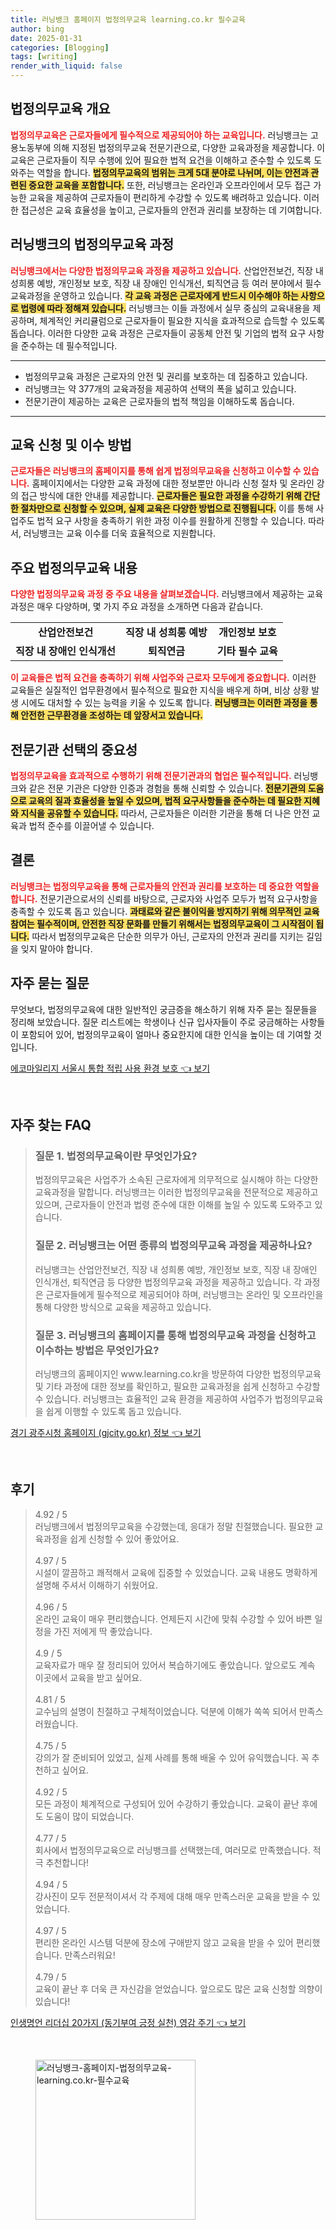 ```yaml
---
title: 러닝뱅크 홈페이지 법정의무교육 learning.co.kr 필수교육
author: bing
date: 2025-01-31
categories: [Blogging]
tags: [writing]
render_with_liquid: false
---
```



<h2 id='법정의무교육 개요'>법정의무교육 개요</h2>

<p><b><span style="color: #ee2323;">법정의무교육은 근로자들에게 필수적으로 제공되어야 하는 교육입니다.</span></b> 러닝뱅크는 고용노동부에 의해 지정된 법정의무교육 전문기관으로, 다양한 교육과정을 제공합니다. 이 교육은 근로자들이 직무 수행에 있어 필요한 법적 요건을 이해하고 준수할 수 있도록 도와주는 역할을 합니다. <b><span style="background-color: #ffe066;">법정의무교육의 범위는 크게 5대 분야로 나뉘며, 이는 안전과 관련된 중요한 교육을 포함합니다.</span></b> 또한, 러닝뱅크는 온라인과 오프라인에서 모두 접근 가능한 교육을 제공하여 근로자들이 편리하게 수강할 수 있도록 배려하고 있습니다. 이러한 접근성은 교육 효율성을 높이고, 근로자들의 안전과 권리를 보장하는 데 기여합니다.</p>

<h2 id='러닝뱅크의 법정의무교육 과정'>러닝뱅크의 법정의무교육 과정</h2>

<p><b><span style="color: #ee2323;">러닝뱅크에서는 다양한 법정의무교육 과정을 제공하고 있습니다.</span></b> 산업안전보건, 직장 내 성희롱 예방, 개인정보 보호, 직장 내 장애인 인식개선, 퇴직연금 등 여러 분야에서 필수 교육과정을 운영하고 있습니다. <b><span style="background-color: #ffe066;">각 교육 과정은 근로자에게 반드시 이수해야 하는 사항으로 법령에 따라 정해져 있습니다.</span></b> 러닝뱅크는 이들 과정에서 실무 중심의 교육내용을 제공하며, 체계적인 커리큘럼으로 근로자들이 필요한 지식을 효과적으로 습득할 수 있도록 돕습니다. 이러한 다양한 교육 과정은 근로자들이 공동체 안전 및 기업의 법적 요구 사항을 준수하는 데 필수적입니다.</p>

<hr />

<ul>
    <li>법정의무교육 과정은 근로자의 안전 및 권리를 보호하는 데 집중하고 있습니다.</li>
    <li>러닝뱅크는 약 377개의 교육과정을 제공하여 선택의 폭을 넓히고 있습니다.</li>
    <li>전문기관이 제공하는 교육은 근로자들의 법적 책임을 이해하도록 돕습니다.</li>
</ul>

<hr />

<h2 id='교육 신청 및 이수 방법'>교육 신청 및 이수 방법</h2>

<p><b><span style="color: #ee2323;">근로자들은 러닝뱅크의 홈페이지를 통해 쉽게 법정의무교육을 신청하고 이수할 수 있습니다.</span></b> 홈페이지에서는 다양한 교육 과정에 대한 정보뿐만 아니라 신청 절차 및 온라인 강의 접근 방식에 대한 안내를 제공합니다. <b><span style="background-color: #ffe066;">근로자들은 필요한 과정을 수강하기 위해 간단한 절차만으로 신청할 수 있으며, 실제 교육은 다양한 방법으로 진행됩니다.</span></b> 이를 통해 사업주도 법적 요구 사항을 충족하기 위한 과정 이수를 원활하게 진행할 수 있습니다. 따라서, 러닝뱅크는 교육 이수를 더욱 효율적으로 지원합니다.</p>

<h2 id='주요 법정의무교육 내용'>주요 법정의무교육 내용</h2>

<p><b><span style="color: #ee2323;">다양한 법정의무교육 과정 중 주요 내용을 살펴보겠습니다.</span></b> 러닝뱅크에서 제공하는 교육 과정은 매우 다양하며, 몇 가지 주요 과정을 소개하면 다음과 같습니다.</p>

<table>
    <tr>
        <td style="text-align: center; height: 17px;"><b>산업안전보건</b></td>
        <td style="text-align: center; height: 17px;"><b>직장 내 성희롱 예방</b></td>
        <td style="text-align: center; height: 17px;"><b>개인정보 보호</b></td>
    </tr>
    <tr>
        <td style="text-align: center; height: 17px;"><b>직장 내 장애인 인식개선</b></td>
        <td style="text-align: center; height: 17px;"><b>퇴직연금</b></td>
        <td style="text-align: center; height: 17px;"><b>기타 필수 교육</b></td>
    </tr>
</table>

<p><b><span style="color: #ee2323;">이 교육들은 법적 요건을 충족하기 위해 사업주와 근로자 모두에게 중요합니다.</span></b> 이러한 교육들은 실질적인 업무환경에서 필수적으로 필요한 지식을 배우게 하며, 비상 상황 발생 시에도 대처할 수 있는 능력을 키울 수 있도록 합니다. <b><span style="background-color: #ffe066;">러닝뱅크는 이러한 과정을 통해 안전한 근무환경을 조성하는 데 앞장서고 있습니다.</span></b></p>

<h2 id='전문기관 선택의 중요성'>전문기관 선택의 중요성</h2>

<p><b><span style="color: #ee2323;">법정의무교육을 효과적으로 수행하기 위해 전문기관과의 협업은 필수적입니다.</span></b> 러닝뱅크와 같은 전문 기관은 다양한 인증과 경험을 통해 신뢰할 수 있습니다. <b><span style="background-color: #ffe066;">전문기관의 도움으로 교육의 질과 효율성을 높일 수 있으며, 법적 요구사항들을 준수하는 데 필요한 지혜와 지식을 공유할 수 있습니다.</span></b> 따라서, 근로자들은 이러한 기관을 통해 더 나은 안전 교육과 법적 준수를 이끌어낼 수 있습니다.</p>

<h2 id='결론'>결론</h2>

<p><b><span style="color: #ee2323;">러닝뱅크는 법정의무교육을 통해 근로자들의 안전과 권리를 보호하는 데 중요한 역할을 합니다.</span></b> 전문기관으로서의 신뢰를 바탕으로, 근로자와 사업주 모두가 법적 요구사항을 충족할 수 있도록 돕고 있습니다. <b><span style="background-color: #ffe066;">과태료와 같은 불이익을 방지하기 위해 의무적인 교육 참여는 필수적이며, 안전한 직장 문화를 만들기 위해서는 법정의무교육이 그 시작점이 됩니다.</span></b> 따라서 법정의무교육은 단순한 의무가 아닌, 근로자의 안전과 권리를 지키는 길임을 잊지 말아야 합니다.</p>

<h2 id='자주 묻는 질문'>자주 묻는 질문</h2>

<p>무엇보다, 법정의무교육에 대한 일반적인 궁금증을 해소하기 위해 자주 묻는 질문들을 정리해 보았습니다. 질문 리스트에는 학생이나 신규 입사자들이 주로 궁금해하는 사항들이 포함되어 있어, 법정의무교육이 얼마나 중요한지에 대한 인식을 높이는 데 기여할 것입니다.</p>


<p><a class="click-button" title="에코마일리지 서울시 통합 적립 사용 환경 보호" href="https://aptwhite.github.io/posts/%EC%97%90%EC%BD%94%EB%A7%88%EC%9D%BC%EB%A6%AC%EC%A7%80-%EC%84%9C%EC%9A%B8%EC%8B%9C-%ED%86%B5%ED%95%A9-%EC%A0%81%EB%A6%BD-%EC%82%AC%EC%9A%A9-%ED%99%98%EA%B2%BD-%EB%B3%B4%ED%98%B8/" rel="dofollow">에코마일리지 서울시 통합 적립 사용 환경 보호 👈 보기</a></p><br>
<h2 id='자주_찾는_FAQ'>자주 찾는 FAQ</h2>
<div itemscope="" itemtype="https://schema.org/FAQPage"> 
<blockquote> 
<div itemscope="" itemprop="mainEntity" itemtype="https://schema.org/Question"> 
<h3 itemprop="name">질문 1. 법정의무교육이란 무엇인가요?</h3> 
<div itemscope="" itemprop="acceptedAnswer" itemtype="https://schema.org/Answer"> 
<span itemprop="text"> 
<p>법정의무교육은 사업주가 소속된 근로자에게 의무적으로 실시해야 하는 다양한 교육과정을 말합니다. 러닝뱅크는 이러한 법정의무교육을 전문적으로 제공하고 있으며, 근로자들이 안전과 법령 준수에 대한 이해를 높일 수 있도록 도와주고 있습니다.</p> 
</span> 
</div> 
</div> 
<div itemscope="" itemprop="mainEntity" itemtype="https://schema.org/Question"> 
<h3 itemprop="name">질문 2. 러닝뱅크는 어떤 종류의 법정의무교육 과정을 제공하나요?</h3> 
<div itemscope="" itemprop="acceptedAnswer" itemtype="https://schema.org/Answer"> 
<span itemprop="text"> 
<p>러닝뱅크는 산업안전보건, 직장 내 성희롱 예방, 개인정보 보호, 직장 내 장애인 인식개선, 퇴직연금 등 다양한 법정의무교육 과정을 제공하고 있습니다. 각 과정은 근로자들에게 필수적으로 제공되어야 하며, 러닝뱅크는 온라인 및 오프라인을 통해 다양한 방식으로 교육을 제공하고 있습니다.</p> 
</span> 
</div> 
</div> 
<div itemscope="" itemprop="mainEntity" itemtype="https://schema.org/Question"> 
<h3 itemprop="name">질문 3. 러닝뱅크의 홈페이지를 통해 법정의무교육 과정을 신청하고 이수하는 방법은 무엇인가요?</h3> 
<div itemscope="" itemprop="acceptedAnswer" itemtype="https://schema.org/Answer"> 
<span itemprop="text"> 
<p>러닝뱅크의 홈페이지인 www.learning.co.kr을 방문하여 다양한 법정의무교육 및 기타 과정에 대한 정보를 확인하고, 필요한 교육과정을 쉽게 신청하고 수강할 수 있습니다. 러닝뱅크는 효율적인 교육 환경을 제공하여 사업주가 법정의무교육을 쉽게 이행할 수 있도록 돕고 있습니다.</p> 
</span> 
</div> 
</div> 
</blockquote> 
</div>
<p><a class="click-button" title="경기 광주시청 홈페이지 (gjcity.go.kr) 정보" href="https://aptwhite.github.io/posts/%EA%B2%BD%EA%B8%B0-%EA%B4%91%EC%A3%BC%EC%8B%9C%EC%B2%AD-%ED%99%88%ED%8E%98%EC%9D%B4%EC%A7%80-(gjcity.go.kr)-%EC%A0%95%EB%B3%B4/" rel="dofollow">경기 광주시청 홈페이지 (gjcity.go.kr) 정보 👈 보기</a></p><br>
<h2 id='후기'>후기</h2>
<div itemscope itemtype="https://schema.org/Product">
  <blockquote>
  <div itemprop="review" itemscope itemtype="https://schema.org/Review">
      <div itemprop="reviewRating" itemscope itemtype="https://schema.org/Rating"> <span itemprop="ratingValue">4.92</span> / <span itemprop="bestRating">5</span> </div>
      <span itemprop="reviewBody">러닝뱅크에서 법정의무교육을 수강했는데, 응대가 정말 친절했습니다. 필요한 교육과정을 쉽게 신청할 수 있어 좋았어요.</span>
  </div>
  <br>
  <div itemprop="review" itemscope itemtype="https://schema.org/Review">
      <div itemprop="reviewRating" itemscope itemtype="https://schema.org/Rating"> <span itemprop="ratingValue">4.97</span> / <span itemprop="bestRating">5</span> </div>
      <span itemprop="reviewBody">시설이 깔끔하고 쾌적해서 교육에 집중할 수 있었습니다. 교육 내용도 명확하게 설명해 주셔서 이해하기 쉬웠어요.</span>
  </div>
  <br>
  <div itemprop="review" itemscope itemtype="https://schema.org/Review">
      <div itemprop="reviewRating" itemscope itemtype="https://schema.org/Rating"> <span itemprop="ratingValue">4.96</span> / <span itemprop="bestRating">5</span> </div>
      <span itemprop="reviewBody">온라인 교육이 매우 편리했습니다. 언제든지 시간에 맞춰 수강할 수 있어 바쁜 일정을 가진 저에게 딱 좋았습니다.</span>
  </div>
  <br>
  <div itemprop="review" itemscope itemtype="https://schema.org/Review">
      <div itemprop="reviewRating" itemscope itemtype="https://schema.org/Rating"> <span itemprop="ratingValue">4.9</span> / <span itemprop="bestRating">5</span> </div>
      <span itemprop="reviewBody">교육자료가 매우 잘 정리되어 있어서 복습하기에도 좋았습니다. 앞으로도 계속 이곳에서 교육을 받고 싶어요.</span>
  </div>
  <br>
  <div itemprop="review" itemscope itemtype="https://schema.org/Review">
      <div itemprop="reviewRating" itemscope itemtype="https://schema.org/Rating"> <span itemprop="ratingValue">4.81</span> / <span itemprop="bestRating">5</span> </div>
      <span itemprop="reviewBody">교수님의 설명이 친절하고 구체적이었습니다. 덕분에 이해가 쏙쏙 되어서 만족스러웠습니다.</span>
  </div>
  <br>
  <div itemprop="review" itemscope itemtype="https://schema.org/Review">
      <div itemprop="reviewRating" itemscope itemtype="https://schema.org/Rating"> <span itemprop="ratingValue">4.75</span> / <span itemprop="bestRating">5</span> </div>
      <span itemprop="reviewBody">강의가 잘 준비되어 있었고, 실제 사례를 통해 배울 수 있어 유익했습니다. 꼭 추천하고 싶어요.</span>
  </div>
  <br>
  <div itemprop="review" itemscope itemtype="https://schema.org/Review">
      <div itemprop="reviewRating" itemscope itemtype="https://schema.org/Rating"> <span itemprop="ratingValue">4.92</span> / <span itemprop="bestRating">5</span> </div>
      <span itemprop="reviewBody">모든 과정이 체계적으로 구성되어 있어 수강하기 좋았습니다. 교육이 끝난 후에도 도움이 많이 되었습니다.</span>
  </div>
  <br>
  <div itemprop="review" itemscope itemtype="https://schema.org/Review">
      <div itemprop="reviewRating" itemscope itemtype="https://schema.org/Rating"> <span itemprop="ratingValue">4.77</span> / <span itemprop="bestRating">5</span> </div>
      <span itemprop="reviewBody">회사에서 법정의무교육으로 러닝뱅크를 선택했는데, 여러모로 만족했습니다. 적극 추천합니다!</span>
  </div>
  <br>
  <div itemprop="review" itemscope itemtype="https://schema.org/Review">
      <div itemprop="reviewRating" itemscope itemtype="https://schema.org/Rating"> <span itemprop="ratingValue">4.94</span> / <span itemprop="bestRating">5</span> </div>
      <span itemprop="reviewBody">강사진이 모두 전문적이셔서 각 주제에 대해 매우 만족스러운 교육을 받을 수 있었습니다.</span>
  </div>
  <br>
  <div itemprop="review" itemscope itemtype="https://schema.org/Review">
      <div itemprop="reviewRating" itemscope itemtype="https://schema.org/Rating"> <span itemprop="ratingValue">4.97</span> / <span itemprop="bestRating">5</span> </div>
      <span itemprop="reviewBody">편리한 온라인 시스템 덕분에 장소에 구애받지 않고 교육을 받을 수 있어 편리했습니다. 만족스러워요!</span>
  </div>
  <br>
  <div itemprop="review" itemscope itemtype="https://schema.org/Review">
      <div itemprop="reviewRating" itemscope itemtype="https://schema.org/Rating"> <span itemprop="ratingValue">4.79</span> / <span itemprop="bestRating">5</span> </div>
      <span itemprop="reviewBody">교육이 끝난 후 더욱 큰 자신감을 얻었습니다. 앞으로도 많은 교육 신청할 의향이 있습니다!</span>
  </div>
  </blockquote>
</div>
<p><a class="click-button" title="인생명언 리더십 20가지 (동기부여 긍정 실천) 영감 주기" href="https://aptwhite.github.io/posts/%EC%9D%B8%EC%83%9D%EB%AA%85%EC%96%B8-%EB%A6%AC%EB%8D%94%EC%8B%AD-20%EA%B0%80%EC%A7%80-(%EB%8F%99%EA%B8%B0%EB%B6%80%EC%97%AC-%EA%B8%8D%EC%A0%95-%EC%8B%A4%EC%B2%9C)-%EC%98%81%EA%B0%90-%EC%A3%BC%EA%B8%B0/" rel="dofollow">인생명언 리더십 20가지 (동기부여 긍정 실천) 영감 주기 👈 보기</a></p><br>
<figure class="image"><img src="https://aptwhite.github.io/assets/img/thumbnail/러닝뱅크-홈페이지-법정의무교육-learning.co.kr-필수교육.webp" alt="러닝뱅크-홈페이지-법정의무교육-learning.co.kr-필수교육" width="256" height="256"></figure>
